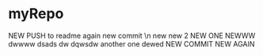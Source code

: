 # myRepo
NEW PUSH to readme
again
new commit
\n new new 2
NEW ONE
NEWWW
dwwww
dsads
dw
dqwsdw
another one
dewed
NEW COMMIT
NEW AGAIN
